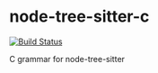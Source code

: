 node-tree-sitter-c
==================

[![Build Status](https://travis-ci.org/maxbrunsfeld/node-tree-sitter-c.svg?branch=master)](https://travis-ci.org/maxbrunsfeld/node-tree-sitter-c)

C grammar for node-tree-sitter
